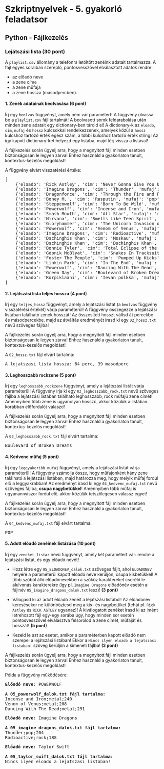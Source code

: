 # Szkriptnyelvek - 5. gyakorló feladatsor

## Python - Fájlkezelés


### Lejátszási lista (30 pont)

A `playlist.csv` állomány a telefonra letöltött zenéink adatait tartalmazza. A fájl egyes soraiban szereplő, pontosvesszővel elválasztott adatok rendre:

* az előadó neve
* a zene címe
* a zene műfaja
* a zene hossza (másodpercben).


#### 1. Zenék adatainak beolvasása (6 pont)

Írj egy `beolvas` függvényt, amely nem vár paramétert! A függvény olvassa be a `playlist.csv` fájl tartalmát! A beolvasott sorok feldarabolása után minden zene adatait egy dictionary-ben tárold el! A dictionary-k az `eloado`, `cim`, `mufaj` és `hossz` kulcsokkal rendelkezzenek, amelyek közül a `hossz` kulcshoz tartozó érték egész szám, a többi kulcshoz tartozó érték string! Az így kapott dictionary-ket helyezd egy listába, majd térj vissza a listával!

A fájlkezelés során ügyelj arra, hogy a megnyitott fájl minden esetben biztonságosan le legyen zárva! Ehhez használd a gyakorlaton tanult, kontextus-kezelős megoldást!

<span class="example">A függvény elvárt visszatérési értéke:</span>

<pre class="language-html">
[
    {'eloado': 'Rick Astley', 'cim': 'Never Gonna Give You Up', 'mufaj': 'pop', 'hossz': 213}, 
    {'eloado': 'Imagine Dragons', 'cim': 'Thunder', 'mufaj': 'pop', 'hossz': 204}, 
    {'eloado': 'Dragonforce', 'cim': 'Through the Fire and Flames', 'mufaj': 'metal', 'hossz': 445}, 
    {'eloado': 'Boney M.', 'cim': 'Rasputin', 'mufaj': 'pop', 'hossz': 284}, 
    {'eloado': 'Steppenwolf', 'cim': 'Born To Be Wild', 'mufaj': 'rock', 'hossz': 216}, 
    {'eloado': 'Powerwolf', 'cim': 'Incense and Iron', 'mufaj': 'metal', 'hossz': 240}, 
    {'eloado': 'Smash Mouth', 'cim': 'All Star', 'mufaj': 'rock', 'hossz': 237}, 
    {'eloado': 'Nirvana', 'cim': 'Smells Like Teen Spirit', 'mufaj': 'rock', 'hossz': 279}, 
    {'eloado': 'Gloryhammer', 'cim': 'The Unicorn Invasion of Dundee', 'mufaj': 'metal', 'hossz': 265}, 
    {'eloado': 'Powerwolf', 'cim': 'Venom of Venus', 'mufaj': 'metal', 'hossz': 208}, 
    {'eloado': 'Imagine Dragons', 'cim': 'Radioactive', 'mufaj': 'rock', 'hossz': 188}, 
    {'eloado': 'Dschinghis Khan', 'cim': 'Moskau', 'mufaj': 'pop', 'hossz': 275}, 
    {'eloado': 'Dschinghis Khan', 'cim': 'Dschinghis Khan', 'mufaj': 'pop', 'hossz': 185}, 
    {'eloado': 'Bonnie Tyler', 'cim': 'Total Eclipse of the Heart', 'mufaj': 'pop', 'hossz': 334}, 
    {'eloado': 'Gopnik McBlyat', 'cim': 'Snakes In Tracksuits', 'mufaj': 'hardbass', 'hossz': 261}, 
    {'eloado': 'Foster The People', 'cim': 'Pumped Up Kicks', 'mufaj': 'pop', 'hossz': 253}, 
    {'eloado': 'Linkin Park', 'cim': 'In The End', 'mufaj': 'rock', 'hossz': 219}, 
    {'eloado': 'Powerwolf', 'cim': 'Dancing With The Dead', 'mufaj': 'metal', 'hossz': 291}, 
    {'eloado': 'Green Day', 'cim': 'Boulevard of Broken Dreams', 'mufaj': 'rock', 'hossz': 288}, 
    {'eloado': 'Korpiklaani', 'cim': 'Ievan polkka', 'mufaj': 'metal', 'hossz': 194}
]
</pre>


#### 2. Lejátszási lista teljes hossza (4 pont)

Írj egy `teljes_hossz` függvényt, amely a lejátszási listát (a `beolvas` függvény visszatérési értékét) várja paraméterül! A függvény összegezze a lejátszási listában található zenék hosszát! Az összesített hosszt váltsd át percekbe és másodpercekbe, majd az átváltás eredményét írasd ki egy `02_hossz.txt` nevű szöveges fájlba!

A fájlkezelés során ügyelj arra, hogy a megnyitott fájl minden esetben biztonságosan le legyen zárva! Ehhez használd a gyakorlaton tanult, kontextus-kezelős megoldást!

<span class="example">A  <code>02_hossz.txt</code> fájl elvárt tartalma:</span>

<pre class="language-html">
A lejatszasi lista hossza: 84 perc, 39 masodperc
</pre>


#### 3. Leghosszabb rockzene (5 pont)

Írj egy `leghosszabb_rockzene` függvényt, amely a lejátszási listát várja paraméterül! A függvény írja ki egy `03_leghosszabb_rock.txt` nevű szöveges fájlba a lejátszási listában található leghosszabb, rock műfajú zene címét! Amennyiben több zene is ugyanolyan hosszú, akkor közülük a listában korábban előfordulót válaszd!

A fájlkezelés során ügyelj arra, hogy a megnyitott fájl minden esetben biztonságosan le legyen zárva! Ehhez használd a gyakorlaton tanult, kontextus-kezelős megoldást!

<span class="example">A  <code>03_leghosszabb_rock.txt</code> fájl elvárt tartalma:</span>

<pre class="language-html">
Boulevard of Broken Dreams
</pre>


#### 4. Kedvenc műfaj (5 pont)

Írj egy `leggyakoribb_mufaj` függvényt, amely a lejátszási listát várja paraméterül! A függvény számolja össze, hogy műfajonként hány zene található a lejátszási listában, majd határozza meg, hogy melyik műfaj fordul elő a leggyakrabban! Az eredményt írasd ki egy `04_kedvenc_mufaj.txt` nevű szöveges fájlba, **csupa nagybetűkkel**! Amennyiben több műfaj is ugyanannyiszor fordul elő, akkor közülük tetszőlegesen válassz egyet!

A fájlkezelés során ügyelj arra, hogy a megnyitott fájl minden esetben biztonságosan le legyen zárva! Ehhez használd a gyakorlaton tanult, kontextus-kezelős megoldást!

<span class="example">A  <code>04_kedvenc_mufaj.txt</code> fájl elvárt tartalma:</span>

<pre class="language-html">
POP
</pre>


#### 5. Adott előadó zenéinek listázása (10 pont)

Írj egy `zeneket_listaz` nevű függvényt, amely két paramétert vár: rendre a lejátszási listát, és egy előadó nevét!

* Hozz létre egy `05_ELOADONEV_dalok.txt` szöveges fájlt, ahol `ELOADONEV` helyére a paraméterül kapott előadó neve kerüljön, csupa kisbetűkkel! A több szóból álló előadónevekben a szóköz karaktereket cseréld le alulvonás karakterekre (így pl. `Imagine Dragons` előadónév esetén a fájlnév `05_imagine_dragons_dalok.txt` lesz)! **(3 pont)**

* Válogasd ki az adott előadó zenéit a lejátszási listából! Az előadónév keresésekor ne különböztesd meg a kis- és nagybetűket (tehát pl. `Rick Astley` és `RICK ASTLEY` ugyanaz)! A kiválogatott zenéket írasd ki az imént létrehozott fájl egy-egy sorába úgy, hogy minden sor esetén pontosvesszővel elválasztva felsorolod a zene címét, műfaját és hosszát! **(5 pont)**

* Kezeld le azt az esetet, amikor a paraméterben kapott előadó nem szerepel a lejátszási listában! Ekkor a `Nincs ilyen eloado a lejatszasi listaban!` szöveg kerüljön a kimeneti fájlba! **(2 pont)**

A fájlkezelés során ügyelj arra, hogy a megnyitott fájl minden esetben biztonságosan le legyen zárva! Ehhez használd a gyakorlaton tanult, kontextus-kezelős megoldást!

<span class="example">Példa a függvény működésére:</span>

<pre class="language-html">
<b>Előadó neve:</b> POWERWOLF

<b>A 05_powerwolf_dalok.txt fájl tartalma:</b>
Incense and Iron;metal;240
Venom of Venus;metal;208
Dancing With The Dead;metal;291
</pre>

<pre class="language-html">
<b>Előadó neve:</b> Imagine Dragons

<b>A 05_imagine_dragons_dalok.txt fájl tartalma:</b>
Thunder;pop;204
Radioactive;rock;188
</pre>

<pre class="language-html">
<b>Előadó neve:</b> Taylor Swift

<b>A 05_taylor_swift_dalok.txt fájl tartalma:</b>
Nincs ilyen eloado a lejatszasi listaban!
</pre>